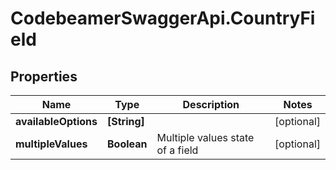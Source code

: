 # CodebeamerSwaggerApi.CountryField

## Properties
Name | Type | Description | Notes
------------ | ------------- | ------------- | -------------
**availableOptions** | **[String]** |  | [optional] 
**multipleValues** | **Boolean** | Multiple values state of a field | [optional] 
